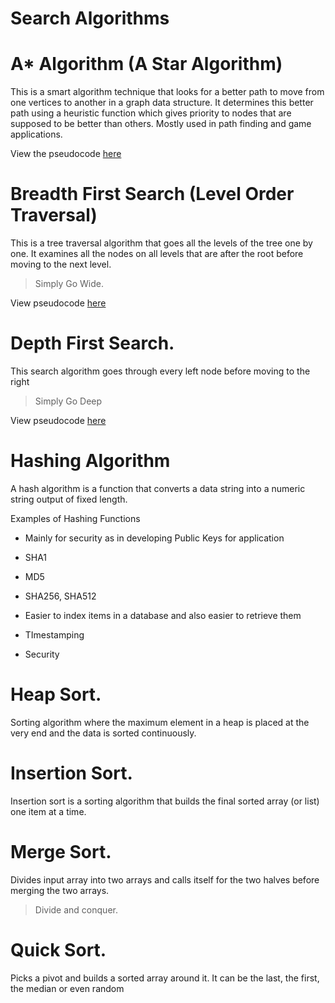 # Search Algorithms

# A* Algorithm (A Star Algorithm)

 This is a smart algorithm technique that looks for a better path to move from one vertices to another in a graph data structure. It determines this better path using a heuristic function which gives priority to nodes that are supposed to be better than others. Mostly used in path finding and game applications.

 View the pseudocode [here]("https://en.wikipedia.org/wiki/A*_search_algorithm")

# Breadth First Search (Level Order Traversal)

This is a tree traversal algorithm that goes all the levels of the tree one by one. It examines all the nodes on all levels that are after the root before moving to the next level. 

> Simply Go Wide.

View pseudocode [here]("https://en.wikipedia.org/wiki/Breadth-first_search")


# Depth First Search.

This search algorithm goes through every left node before moving to the right

> Simply Go Deep

View pseudocode [here]("https://en.wikipedia.org/wiki/Depth-first_search")


# Hashing Algorithm

A hash algorithm is a function that converts a data string into a numeric string output of fixed length.

Examples of Hashing Functions
- Mainly for security as in developing Public Keys for application
- SHA1
- MD5
- SHA256, SHA512

- Easier to index items in a database and also easier to retrieve them
- TImestamping
- Security


# Heap Sort.

Sorting algorithm where the maximum element in a heap is placed at the very end and the data is sorted continuously.

# Insertion Sort.

Insertion sort is a sorting algorithm that builds the final sorted array (or list) one item at a time.

# Merge Sort.

Divides input array into two arrays and calls itself for the two halves before merging the two arrays.

> Divide and conquer.

# Quick Sort.

 Picks a pivot and builds a sorted array around it. It can be the last, the first, the median or even random



